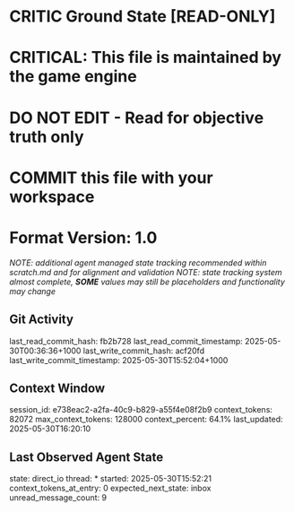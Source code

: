 # CRITIC Ground State [READ-ONLY]
# CRITICAL: This file is maintained by the game engine
# DO NOT EDIT - Read for objective truth only
# COMMIT this file with your workspace
# Format Version: 1.0
*NOTE: additional agent managed state tracking recommended within scratch.md and for alignment and validation*
*NOTE: state tracking system almost complete, **SOME** values may still be placeholders and functionality may change*

## Git Activity
last_read_commit_hash: fb2b728
last_read_commit_timestamp: 2025-05-30T00:36:36+1000
last_write_commit_hash: acf20fd
last_write_commit_timestamp: 2025-05-30T15:52:04+1000

## Context Window
session_id: e738eac2-a2fa-40c9-b829-a55f4e08f2b9
context_tokens: 82072
max_context_tokens: 128000
context_percent: 64.1%
last_updated: 2025-05-30T16:20:10

## Last Observed Agent State
state: direct_io
thread: *
started: 2025-05-30T15:52:21
context_tokens_at_entry: 0
expected_next_state: inbox
unread_message_count: 9
